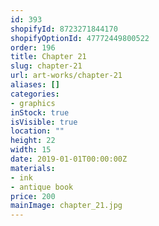 ```yaml
---
id: 393
shopifyId: 8723271844170
shopifyOptionId: 47772449800522
order: 196
title: Chapter 21
slug: chapter-21
url: art-works/chapter-21
aliases: []
categories:
- graphics
inStock: true
isVisible: true
location: ""
height: 22
width: 15
date: 2019-01-01T00:00:00Z
materials:
- ink
- antique book
price: 200
mainImage: chapter_21.jpg
---
```

